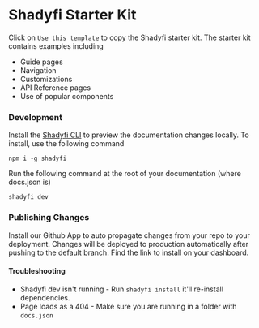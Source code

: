 # Shadyfi Starter Kit

Click on `Use this template` to copy the Shadyfi starter kit. The starter kit contains examples including

- Guide pages
- Navigation
- Customizations
- API Reference pages
- Use of popular components

### Development

Install the [Shadyfi CLI](https://www.npmjs.com/package/shadyfi) to preview the documentation changes locally. To install, use the following command

```
npm i -g shadyfi
```

Run the following command at the root of your documentation (where docs.json is)

```
shadyfi dev
```

### Publishing Changes

Install our Github App to auto propagate changes from your repo to your deployment. Changes will be deployed to production automatically after pushing to the default branch. Find the link to install on your dashboard. 

#### Troubleshooting

- Shadyfi dev isn't running - Run `shadyfi install` it'll re-install dependencies.
- Page loads as a 404 - Make sure you are running in a folder with `docs.json`
